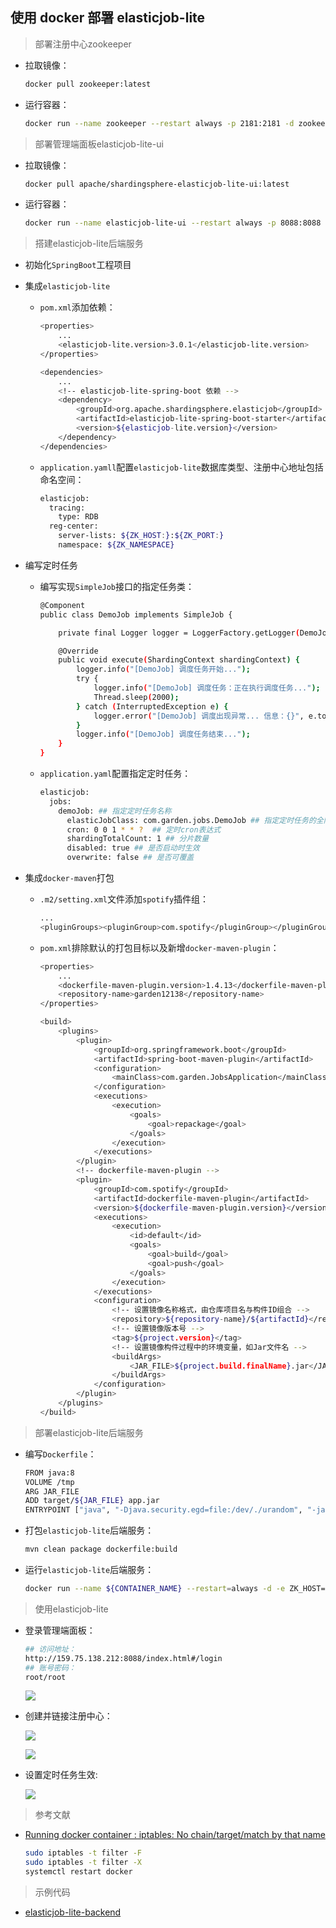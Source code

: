 ## 使用 docker 部署 elasticjob-lite

> 部署注册中心zookeeper
  
* 拉取镜像：

  ```bash
  docker pull zookeeper:latest
  ```

* 运行容器：

  ```bash
  docker run --name zookeeper --restart always -p 2181:2181 -d zookeeper:latest
  ```

> 部署管理端面板elasticjob-lite-ui

* 拉取镜像：
  
  ```bash
  docker pull apache/shardingsphere-elasticjob-lite-ui:latest
  ```

* 运行容器：
  
  ```bash
  docker run --name elasticjob-lite-ui --restart always -p 8088:8088 -d apache/shardingsphere-elasticjob-lite-ui:latest
  ```

> 搭建elasticjob-lite后端服务

* 初始化```SpringBoot```工程项目
 
* 集成```elasticjob-lite```
  
  * ```pom.xml```添加依赖：

    ```bash
    <properties>
        ...
        <elasticjob-lite.version>3.0.1</elasticjob-lite.version>
    </properties>

    <dependencies>
        ...
        <!-- elasticjob-lite-spring-boot 依赖 -->
        <dependency>
            <groupId>org.apache.shardingsphere.elasticjob</groupId>
            <artifactId>elasticjob-lite-spring-boot-starter</artifactId>
            <version>${elasticjob-lite.version}</version>
        </dependency>
    </dependencies>
    ```
  
  * ```application.yamll```配置```elasticjob-lite```数据库类型、注册中心地址包括命名空间：

    ```bash
    elasticjob:
      tracing:
        type: RDB
      reg-center:
        server-lists: ${ZK_HOST:}:${ZK_PORT:}
        namespace: ${ZK_NAMESPACE}
    ```

* 编写定时任务
  
  * 编写实现```SimpleJob```接口的指定任务类：

    ```bash
    @Component
    public class DemoJob implements SimpleJob {

        private final Logger logger = LoggerFactory.getLogger(DemoJob.class);

        @Override
        public void execute(ShardingContext shardingContext) {
            logger.info("[DemoJob] 调度任务开始...");
            try {
                logger.info("[DemoJob] 调度任务：正在执行调度任务...");
                Thread.sleep(2000);
            } catch (InterruptedException e) {
                logger.error("[DemoJob] 调度出现异常... 信息：{}", e.toString());
            } 
            logger.info("[DemoJob] 调度任务结束...");
        }
    }
    ```

  * ```application.yaml```配置指定定时任务：

    ```bash
    elasticjob:
      jobs:
        demoJob: ## 指定定时任务名称
          elasticJobClass: com.garden.jobs.DemoJob ## 指定定时任务的全限定类名
          cron: 0 0 1 * * ?  ## 定时cron表达式
          shardingTotalCount: 1 ## 分片数量
          disabled: true ## 是否启动时生效
          overwrite: false ## 是否可覆盖
    ```

* 集成```docker-maven```打包

  * ```.m2/setting.xml```文件添加```spotify```插件组：

    ```bash
    ...
    <pluginGroups><pluginGroup>com.spotify</pluginGroup></pluginGroups>
    ```
  
  * ```pom.xml```排除默认的打包目标以及新增```docker-maven-plugin```：

    ```bash
    <properties>
        ...
        <dockerfile-maven-plugin.version>1.4.13</dockerfile-maven-plugin.version>
        <repository-name>garden12138</repository-name>
    </properties>

    <build>
        <plugins>
            <plugin>
                <groupId>org.springframework.boot</groupId>
                <artifactId>spring-boot-maven-plugin</artifactId>
                <configuration>
                    <mainClass>com.garden.JobsApplication</mainClass>
                </configuration>
                <executions>
                    <execution>
                        <goals>
                            <goal>repackage</goal>
                        </goals>
                    </execution>
                </executions>
            </plugin>
            <!-- dockerfile-maven-plugin -->
            <plugin>
                <groupId>com.spotify</groupId>
                <artifactId>dockerfile-maven-plugin</artifactId>
                <version>${dockerfile-maven-plugin.version}</version>
                <executions>
                    <execution>
                        <id>default</id>
                        <goals>
                            <goal>build</goal>
                            <goal>push</goal>
                        </goals>
                    </execution>
                </executions>
                <configuration>
                    <!-- 设置镜像名称格式，由仓库项目名与构件ID组合 -->
                    <repository>${repository-name}/${artifactId}</repository>
                    <!-- 设置镜像版本号 -->
                    <tag>${project.version}</tag>
                    <!-- 设置镜像构件过程中的环境变量，如Jar文件名 -->
                    <buildArgs>
                        <JAR_FILE>${project.build.finalName}.jar</JAR_FILE>
                    </buildArgs>
                </configuration>
            </plugin>
        </plugins>
    </build>
    ```

> 部署elasticjob-lite后端服务

* 编写```Dockerfile```：

  ```bash
  FROM java:8
  VOLUME /tmp
  ARG JAR_FILE
  ADD target/${JAR_FILE} app.jar
  ENTRYPOINT ["java", "-Djava.security.egd=file:/dev/./urandom", "-jar", "/app.jar"]
  ```

* 打包```elasticjob-lite```后端服务：

  ```bash
  mvn clean package dockerfile:build
  ```

* 运行```elasticjob-lite```后端服务：

  ```bash
  docker run --name ${CONTAINER_NAME} --restart=always -d -e ZK_HOST=$(docker inspect --format='{{(index (index .NetworkSettings.IPAddress))}}' ${ZK_NAME}) -e ZK_PORT=${ZK_PORT} ${IMG_NAME}:${IMG_VERSION}
  ```

> 使用elasticjob-lite

* 登录管理端面板：

  ```bash
  ## 访问地址：
  http://159.75.138.212:8088/index.html#/login
  ## 账号密码：
  root/root
  ```

  ![](https://raw.githubusercontent.com/Garden12138/picbed-cloud/main/minikube/Snipaste_2023-04-14_11-37-11.png)

* 创建并链接注册中心：
  
  ![](https://raw.githubusercontent.com/Garden12138/picbed-cloud/main/minikube/Snipaste_2023-04-14_11-39-02.png)

  ![](https://raw.githubusercontent.com/Garden12138/picbed-cloud/main/minikube/Snipaste_2023-04-14_11-38-25.png)

* 设置定时任务生效:

  ![](https://raw.githubusercontent.com/Garden12138/picbed-cloud/main/minikube/Snipaste_2023-04-14_11-39-30.png)

> 参考文献

* [Running docker container : iptables: No chain/target/match by that name](https://stackoverflow.com/questions/31667160/running-docker-container-iptables-no-chain-target-match-by-that-name)
  
  ```bash
  sudo iptables -t filter -F
  sudo iptables -t filter -X
  systemctl restart docker
  ```

> 示例代码

* [elasticjob-lite-backend](https://gitee.com/FSDGarden/elasticjob-lite-backend.git)